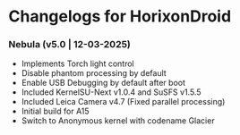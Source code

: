 # Changelogs for HorixonDroid

### Nebula (v5.0 | 12-03-2025)
- Implements Torch light control
- Disable phantom processing by default
- Enable USB Debugging by default after boot
- Included KernelSU-Next v1.0.4 and SuSFS v1.5.5
- Included Leica Camera v4.7 (Fixed parallel processing)
- Initial build for A15
- Switch to Anonymous kernel with codename Glacier
